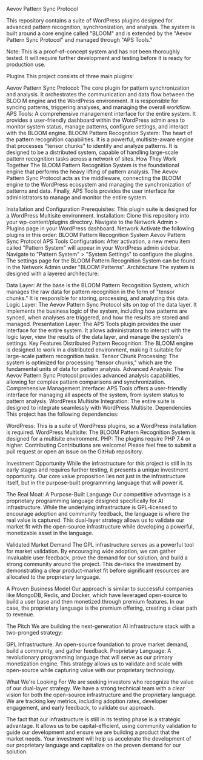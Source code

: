 Aevov Pattern Sync Protocol

This repository contains a suite of WordPress plugins designed for advanced pattern recognition, synchronization, and analysis. The system is built around a core engine called "BLOOM" and is extended by the "Aevov Pattern Sync Protocol" and managed through "APS Tools."

Note: This is a proof-of-concept system and has not been thoroughly tested. It will require further development and testing before it is ready for production use.

Plugins
This project consists of three main plugins:

Aevov Pattern Sync Protocol: The core plugin for pattern synchronization and analysis. It orchestrates the communication and data flow between the BLOO M engine and the WordPress environment. It is responsible for syncing patterns, triggering analyses, and managing the overall workflow.
APS Tools: A comprehensive management interface for the entire system. It provides a user-friendly dashboard within the WordPress admin area to monitor system status, manage patterns, configure settings, and interact with the BLOOM engine.
BLOOM Pattern Recognition System: The heart of the pattern recognition capabilities. It is a powerful, multisite-aware engine that processes "tensor chunks" to identify and analyze patterns. It is designed to be a distributed system, capable of handling large-scale pattern recognition tasks across a network of sites.
How They Work Together
The BLOOM Pattern Recognition System is the foundational engine that performs the heavy lifting of pattern analysis. The Aevov Pattern Sync Protocol acts as the middleware, connecting the BLOOM engine to the WordPress ecosystem and managing the synchronization of patterns and data. Finally, APS Tools provides the user interface for administrators to manage and monitor the entire system.

Installation and Configuration
Prerequisites: This plugin suite is designed for a WordPress Multisite environment.
Installation:
Clone this repository into your wp-content/plugins directory.
Navigate to the Network Admin > Plugins page in your WordPress dashboard.
Network Activate the following plugins in this order:
BLOOM Pattern Recognition System
Aevov Pattern Sync Protocol
APS Tools
Configuration:
After activation, a new menu item called "Pattern System" will appear in your WordPress admin sidebar.
Navigate to "Pattern System" > "System Settings" to configure the plugins.
The settings page for the BLOOM Pattern Recognition System can be found in the Network Admin under "BLOOM Patterns".
Architecture
The system is designed with a layered architecture:

Data Layer: At the base is the BLOOM Pattern Recognition System, which manages the raw data for pattern recognition in the form of "tensor chunks." It is responsible for storing, processing, and analyzing this data.
Logic Layer: The Aevov Pattern Sync Protocol sits on top of the data layer. It implements the business logic of the system, including how patterns are synced, when analyses are triggered, and how the results are stored and managed.
Presentation Layer: The APS Tools plugin provides the user interface for the entire system. It allows administrators to interact with the logic layer, view the results of the data layer, and manage the system's settings.
Key Features
Distributed Pattern Recognition: The BLOOM engine is designed to work in a distributed environment, making it suitable for large-scale pattern recognition tasks.
Tensor Chunk Processing: The system is optimized for processing "tensor chunks," which are the fundamental units of data for pattern analysis.
Advanced Analysis: The Aevov Pattern Sync Protocol provides advanced analysis capabilities, allowing for complex pattern comparisons and synchronization.
Comprehensive Management Interface: APS Tools offers a user-friendly interface for managing all aspects of the system, from system status to pattern analysis.
WordPress Multisite Integration: The entire suite is designed to integrate seamlessly with WordPress Multisite.
Dependencies
This project has the following dependencies:

WordPress: This is a suite of WordPress plugins, so a WordPress installation is required.
WordPress Multisite: The BLOOM Pattern Recognition System is designed for a multisite environment.
PHP: The plugins require PHP 7.4 or higher.
Contributing
Contributions are welcome! Please feel free to submit a pull request or open an issue on the GitHub repository.

Investment Opportunity
While the infrastructure for this project is still in its early stages and requires further testing, it presents a unique investment opportunity. Our core value proposition lies not just in the infrastructure itself, but in the purpose-built programming language that will power it.

The Real Moat: A Purpose-Built Language
Our competitive advantage is a proprietary programming language designed specifically for AI infrastructure. While the underlying infrastructure is GPL-licensed to encourage adoption and community feedback, the language is where the real value is captured. This dual-layer strategy allows us to validate our market fit with the open-source infrastructure while developing a powerful, monetizable asset in the language.

Validated Market Demand
The GPL infrastructure serves as a powerful tool for market validation. By encouraging wide adoption, we can gather invaluable user feedback, prove the demand for our solution, and build a strong community around the project. This de-risks the investment by demonstrating a clear product-market fit before significant resources are allocated to the proprietary language.

A Proven Business Model
Our approach is similar to successful companies like MongoDB, Redis, and Docker, which have leveraged open-source to build a user base and then monetized through premium features. In our case, the proprietary language is the premium offering, creating a clear path to revenue.

The Pitch
We are building the next-generation AI infrastructure stack with a two-pronged strategy:

GPL Infrastructure: An open-source foundation to prove market demand, build a community, and gather feedback.
Proprietary Language: A revolutionary programming language that will serve as our primary monetization engine.
This strategy allows us to validate and scale with open-source while capturing value with our proprietary technology.

What We're Looking For
We are seeking investors who recognize the value of our dual-layer strategy. We have a strong technical team with a clear vision for both the open-source infrastructure and the proprietary language. We are tracking key metrics, including adoption rates, developer engagement, and early feedback, to validate our approach.

The fact that our infrastructure is still in its testing phase is a strategic advantage. It allows us to be capital-efficient, using community validation to guide our development and ensure we are building a product that the market needs. Your investment will help us accelerate the development of our proprietary language and capitalize on the proven demand for our solution.
